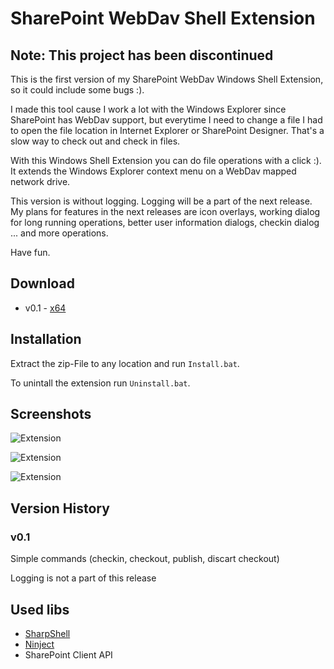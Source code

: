 # SharePoint WebDav Shell Extension

## Note: This project has been discontinued

This is the first version of my SharePoint WebDav Windows Shell Extension, so it could include some bugs :).

I made this tool cause I work a lot with the Windows Explorer since SharePoint has WebDav support, but everytime I need to change a file I had to open the file location in Internet Explorer or SharePoint Designer. That's a slow way to check out and check in files.

With this Windows Shell Extension you can do file operations with a click :). It extends the Windows Explorer context menu on a WebDav mapped network drive.

This version is without logging. Logging will be a part of the next release. My plans for features in the next releases are icon overlays, working dialog for long running operations, better user information dialogs, checkin dialog ... and more operations.

Have fun.

## Download

- v0.1 - [x64](https://github.com/daniellindemann/SharePointWebDavShellExtension/raw/master/Releases/SharePointWebDavShellExtension_2013_v0.1_x64.zip "SharePoint WebDav Shell Extension x64")

## Installation

Extract the zip-File to any location and run `Install.bat`.

To unintall the extension run `Uninstall.bat`.

## Screenshots

![Extension](https://raw.github.com/daniellindemann/SharePointWebDavShellExtension/master/Screenshots/install.png)

![Extension](https://raw.github.com/daniellindemann/SharePointWebDavShellExtension/master/Screenshots/ContextMenu.png)

![Extension](https://raw.github.com/daniellindemann/SharePointWebDavShellExtension/master/Screenshots/checkoutError.png)

## Version History

### v0.1

Simple commands (checkin, checkout, publish, discart checkout)

Logging is not a part of this release

## Used libs

- [SharpShell](https://github.com/dwmkerr/sharpshell)
- [Ninject](https://github.com/ninject/ninject)
- SharePoint Client API

